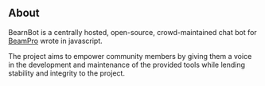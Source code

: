 About
----
BearnBot is a centrally hosted, open-source, crowd-maintained chat bot for [BeamPro](https://beam.pro) wrote in javascript.  

The project aims to empower community members by giving them a voice in the development and maintenance of the provided tools while lending stability and integrity to the project.
